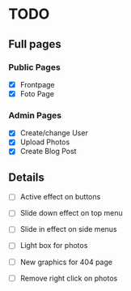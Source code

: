 # TODO

## Full pages

### Public Pages

- [x] Frontpage
- [x] Foto Page

### Admin Pages

- [x] Create/change User
- [x] Upload Photos
- [x] Create Blog Post 

## Details

- [ ] Active effect on buttons
- [ ] Slide down effect on top menu
- [ ] Slide in effect on side menus
- [ ] Light box for photos
- [ ] New graphics for 404 page
- [ ] Remove right click on photos

